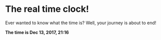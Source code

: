 # The real time clock!

Ever wanted to know what the time is? Well, your journey is about to end!

**The time is Dec 13, 2017, 21:16**